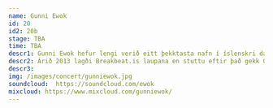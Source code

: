 ```yaml
---
name: Gunni Ewok
id: 20
id2: 20b
stage: TBA
time: TBA
descr1: Gunni Ewok hefur lengi verið eitt þekktasta nafn í íslenskri danssenu og klúbbatónlist.  Ferill hann hófst þegar hann gekk til liðs við drum&base-hópinn Breakbeat.is árið 2002 og tók að sér að spila á mánaðarlegum klúbbakvöldum og vikulegum útvarpsþáttum. Gunni spilaði ekki bara drum&base heldur einnig  house, teknó, diskó, hip hop, r&b ofl í sínum tilraunakenndu settum víða um Reykjavík.
descr2: Árið 2013 lagði Breakbeat.is laupana en stuttu eftir það gekk Gunni til liðs við Plútó, hóp plötusnúða sem vildu móta öflugri raftónlistarsenu á Íslandi. Plútó hefur haldið úti er vikulegum útvarpsþáttum síðan 2014 auk þess hópurinn heldur regluleg klúbbakvöld tileinkuð ólíkum kimum danstónlistar. Því er eiga áhorfendur LungA von á yfirgripsmikkilli danstónlist þegar Gunni Ewok stígur á stokk.
descr3:
img: /images/concert/gunniewok.jpg
soundcloud:  https://soundcloud.com/ewok
mixcloud: https://www.mixcloud.com/gunniewok/
---
```

